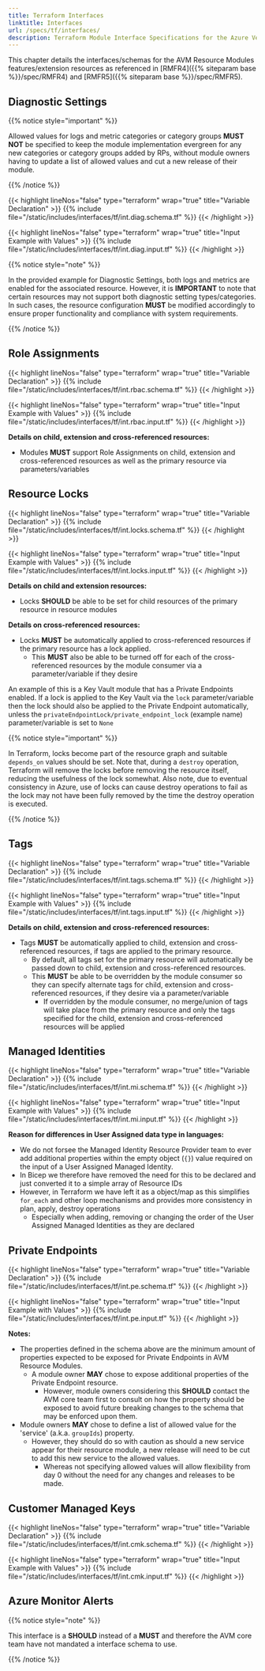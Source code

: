 ```yaml
---
title: Terraform Interfaces
linktitle: Interfaces
url: /specs/tf/interfaces/
description: Terraform Module Interface Specifications for the Azure Verified Modules (AVM) program
---
```


This chapter details the interfaces/schemas for the AVM Resource Modules features/extension resources as referenced in [RMFR4]({{% siteparam base %}}/spec/RMFR4) and [RMFR5]({{% siteparam base %}}/spec/RMFR5).

## Diagnostic Settings

{{% notice style="important" %}}

Allowed values for logs and metric categories or category groups **MUST NOT** be specified to keep the module implementation evergreen for any new categories or category groups added by RPs, without module owners having to update a list of allowed values and cut a new release of their module.

{{% /notice %}}

{{< highlight lineNos="false" type="terraform" wrap="true" title="Variable Declaration" >}}
  {{% include file="/static/includes/interfaces/tf/int.diag.schema.tf" %}}
{{< /highlight >}}

{{< highlight lineNos="false" type="terraform" wrap="true" title="Input Example with Values" >}}
  {{% include file="/static/includes/interfaces/tf/int.diag.input.tf" %}}
{{< /highlight >}}

{{% notice style="note" %}}

In the provided example for Diagnostic Settings, both logs and metrics are enabled for the associated resource. However, it is **IMPORTANT** to note that certain resources may not support both diagnostic setting types/categories. In such cases, the resource configuration **MUST** be modified accordingly to ensure proper functionality and compliance with system requirements.

{{% /notice %}}

## Role Assignments

{{< highlight lineNos="false" type="terraform" wrap="true" title="Variable Declaration" >}}
  {{% include file="/static/includes/interfaces/tf/int.rbac.schema.tf" %}}
{{< /highlight >}}

{{< highlight lineNos="false" type="terraform" wrap="true" title="Input Example with Values" >}}
  {{% include file="/static/includes/interfaces/tf/int.rbac.input.tf" %}}
{{< /highlight >}}

**Details on child, extension and cross-referenced resources:**

- Modules **MUST** support Role Assignments on child, extension and cross-referenced resources as well as the primary resource via parameters/variables

## Resource Locks

{{< highlight lineNos="false" type="terraform" wrap="true" title="Variable Declaration" >}}
  {{% include file="/static/includes/interfaces/tf/int.locks.schema.tf" %}}
{{< /highlight >}}

{{< highlight lineNos="false" type="terraform" wrap="true" title="Input Example with Values" >}}
  {{% include file="/static/includes/interfaces/tf/int.locks.input.tf" %}}
{{< /highlight >}}

**Details on child and extension resources:**

- Locks **SHOULD** be able to be set for child resources of the primary resource in resource modules

**Details on cross-referenced resources:**

- Locks **MUST** be automatically applied to cross-referenced resources if the primary resource has a lock applied.
  - This **MUST** also be able to be turned off for each of the cross-referenced resources by the module consumer via a parameter/variable if they desire

An example of this is a Key Vault module that has a Private Endpoints enabled. If a lock is applied to the Key Vault via the `lock` parameter/variable then the lock should also be applied to the Private Endpoint automatically, unless the `privateEndpointLock/private_endpoint_lock` (example name) parameter/variable is set to `None`

{{% notice style="important" %}}

In Terraform, locks become part of the resource graph and suitable `depends_on` values should be set. Note that, during a `destroy` operation, Terraform will remove the locks before removing the resource itself, reducing the usefulness of the lock somewhat. Also note, due to eventual consistency in Azure, use of locks can cause destroy operations to fail as the lock may not have been fully removed by the time the destroy operation is executed.

{{% /notice %}}

## Tags

{{< highlight lineNos="false" type="terraform" wrap="true" title="Variable Declaration" >}}
  {{% include file="/static/includes/interfaces/tf/int.tags.schema.tf" %}}
{{< /highlight >}}

{{< highlight lineNos="false" type="terraform" wrap="true" title="Input Example with Values" >}}
  {{% include file="/static/includes/interfaces/tf/int.tags.input.tf" %}}
{{< /highlight >}}

**Details on child, extension and cross-referenced resources:**

- Tags **MUST** be automatically applied to child, extension and cross-referenced resources, if tags are applied to the primary resource.
  - By default, all tags set for the primary resource will automatically be passed down to child, extension and cross-referenced resources.
  - This **MUST** be able to be overridden by the module consumer so they can specify alternate tags for child, extension and cross-referenced resources, if they desire via a parameter/variable
    - If overridden by the module consumer, no merge/union of tags will take place from the primary resource and only the tags specified for the child, extension and cross-referenced resources will be applied

## Managed Identities

{{< highlight lineNos="false" type="terraform" wrap="true" title="Variable Declaration" >}}
  {{% include file="/static/includes/interfaces/tf/int.mi.schema.tf" %}}
{{< /highlight >}}

{{< highlight lineNos="false" type="terraform" wrap="true" title="Input Example with Values" >}}
  {{% include file="/static/includes/interfaces/tf/int.mi.input.tf" %}}
{{< /highlight >}}

**Reason for differences in User Assigned data type in languages:**

- We do not forsee the Managed Identity Resource Provider team to ever add additional properties within the empty object (`{}`) value required on the input of a User Assigned Managed Identity.
- In Bicep we therefore have removed the need for this to be declared and just converted it to a simple array of Resource IDs
- However, in Terraform we have left it as a object/map as this simplifies `for_each` and other loop mechanisms and provides more consistency in plan, apply, destroy operations
  - Especially when adding, removing or changing the order of the User Assigned Managed Identities as they are declared

## Private Endpoints

{{< highlight lineNos="false" type="terraform" wrap="true" title="Variable Declaration" >}}
  {{% include file="/static/includes/interfaces/tf/int.pe.schema.tf" %}}
{{< /highlight >}}

{{< highlight lineNos="false" type="terraform" wrap="true" title="Input Example with Values" >}}
  {{% include file="/static/includes/interfaces/tf/int.pe.input.tf" %}}
{{< /highlight >}}

**Notes:**

- The properties defined in the schema above are the minimum amount of properties expected to be exposed for Private Endpoints in AVM Resource Modules.
  - A module owner **MAY** chose to expose additional properties of the Private Endpoint resource.
    - However, module owners considering this **SHOULD** contact the AVM core team first to consult on how the property should be exposed to avoid future breaking changes to the schema that may be enforced upon them.
- Module owners **MAY** chose to define a list of allowed value for the 'service' (a.k.a. `groupIds`) property.
  - However, they should do so with caution as should a new service appear for their resource module, a new release will need to be cut to add this new service to the allowed values.
    - Whereas not specifying allowed values will allow flexibility from day 0 without the need for any changes and releases to be made.

## Customer Managed Keys

{{< highlight lineNos="false" type="terraform" wrap="true" title="Variable Declaration" >}}
  {{% include file="/static/includes/interfaces/tf/int.cmk.schema.tf" %}}
{{< /highlight >}}

{{< highlight lineNos="false" type="terraform" wrap="true" title="Input Example with Values" >}}
  {{% include file="/static/includes/interfaces/tf/int.cmk.input.tf" %}}
{{< /highlight >}}

## Azure Monitor Alerts

{{% notice style="note" %}}

This interface is a **SHOULD** instead of a **MUST** and therefore the AVM core team have not mandated a interface schema to use.

{{% /notice %}}
